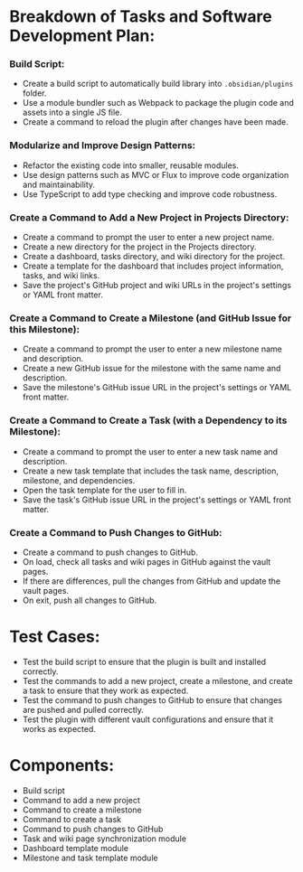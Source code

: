 # Breakdown of Tasks and Software Development Plan:

### Build Script:
- Create a build script to automatically build library into `.obsidian/plugins` folder.
- Use a module bundler such as Webpack to package the plugin code and assets into a single JS file.
- Create a command to reload the plugin after changes have been made.

### Modularize and Improve Design Patterns:
- Refactor the existing code into smaller, reusable modules.
- Use design patterns such as MVC or Flux to improve code organization and maintainability.
- Use TypeScript to add type checking and improve code robustness.

### Create a Command to Add a New Project in Projects Directory:
- Create a command to prompt the user to enter a new project name.
- Create a new directory for the project in the Projects directory.
- Create a dashboard, tasks directory, and wiki directory for the project.
- Create a template for the dashboard that includes project information, tasks, and wiki links.
- Save the project's GitHub project and wiki URLs in the project's settings or YAML front matter.

### Create a Command to Create a Milestone (and GitHub Issue for this Milestone):
- Create a command to prompt the user to enter a new milestone name and description.
- Create a new GitHub issue for the milestone with the same name and description.
- Save the milestone's GitHub issue URL in the project's settings or YAML front matter.

### Create a Command to Create a Task (with a Dependency to its Milestone):
- Create a command to prompt the user to enter a new task name and description.
- Create a new task template that includes the task name, description, milestone, and dependencies.
- Open the task template for the user to fill in.
- Save the task's GitHub issue URL in the project's settings or YAML front matter.

### Create a Command to Push Changes to GitHub:
- Create a command to push changes to GitHub.
- On load, check all tasks and wiki pages in GitHub against the vault pages.
- If there are differences, pull the changes from GitHub and update the vault pages.
- On exit, push all changes to GitHub.

# Test Cases:
- Test the build script to ensure that the plugin is built and installed correctly.
- Test the commands to add a new project, create a milestone, and create a task to ensure that they work as expected.
- Test the command to push changes to GitHub to ensure that changes are pushed and pulled correctly.
- Test the plugin with different vault configurations and ensure that it works as expected.

# Components:
- Build script
- Command to add a new project
- Command to create a milestone
- Command to create a task
- Command to push changes to GitHub
- Task and wiki page synchronization module
- Dashboard template module
- Milestone and task template module

